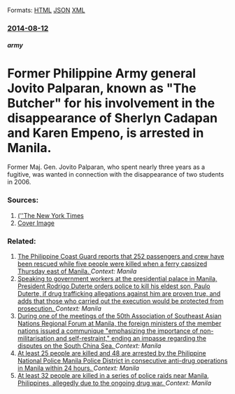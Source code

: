 
Formats: [HTML](/news/2014/08/12/former-philippine-army-general-jovito-palparan-known-as-the-butcher-for-his-involvement-in-the-disappearance-of-sherlyn-cadapan-and-karen.html)  [JSON](/news/2014/08/12/former-philippine-army-general-jovito-palparan-known-as-the-butcher-for-his-involvement-in-the-disappearance-of-sherlyn-cadapan-and-karen.json)  [XML](/news/2014/08/12/former-philippine-army-general-jovito-palparan-known-as-the-butcher-for-his-involvement-in-the-disappearance-of-sherlyn-cadapan-and-karen.xml)  

### [2014-08-12](/news/2014/08/12/index.md)

##### army
# Former Philippine Army general Jovito Palparan, known as "The Butcher" for his involvement in the disappearance of Sherlyn Cadapan and Karen Empeno, is arrested in Manila. 

Former Maj. Gen. Jovito Palparan, who spent nearly three years as a fugitive, was wanted in connection with the disappearance of two students in 2006.


### Sources:

1. [ (''The New York Times](https://www.nytimes.com/2014/08/13/world/asia/philippine-ex-general-wanted-in-activists-disappearance-is-arrested.html)
1. [Cover Image](https://static01.nyt.com/images/2014/08/12/world/asia/13PHILIPPINES1/13PHILIPPINES1-videoSixteenByNine1050.jpg)

### Related:

1. [The Philippine Coast Guard reports that 252 passengers and crew have been rescued while five people were killed when a ferry capsized Thursday east of Manila. ](/news/2017/12/22/the-philippine-coast-guard-reports-that-252-passengers-and-crew-have-been-rescued-while-five-people-were-killed-when-a-ferry-capsized-thursd.md) _Context: Manila_
2. [Speaking to government workers at the presidential palace in Manila, President Rodrigo Duterte orders police to kill his eldest son, Paulo Duterte, if drug trafficking allegations against him are proven true, and adds that those who carried out the execution would be protected from prosecution. ](/news/2017/09/20/speaking-to-government-workers-at-the-presidential-palace-in-manila-president-rodrigo-duterte-orders-police-to-kill-his-eldest-son-paulo-d.md) _Context: Manila_
3. [During one of the meetings of the 50th Association of Southeast Asian Nations Regional Forum at Manila, the foreign ministers of the member nations issued a communique "emphasizing the importance of non-militarisation and self-restraint," ending an impasse regarding the disputes on the South China Sea. ](/news/2017/08/6/during-one-of-the-meetings-of-the-50th-association-of-southeast-asian-nations-regional-forum-at-manila-the-foreign-ministers-of-the-member.md) _Context: Manila_
4. [At least 25 people are killed and 48 are arrested by the Philippine National Police Manila Police District in consecutive anti-drug operations in Manila within 24 hours. ](/news/2017/08/17/at-least-25-people-are-killed-and-48-are-arrested-by-the-philippine-national-police-manila-police-district-in-consecutive-anti-drug-operatio.md) _Context: Manila_
5. [At least 32 people are killed in a series of police raids near Manila, Philippines, allegedly due to the ongoing drug war. ](/news/2017/08/16/at-least-32-people-are-killed-in-a-series-of-police-raids-near-manila-philippines-allegedly-due-to-the-ongoing-drug-war.md) _Context: Manila_

